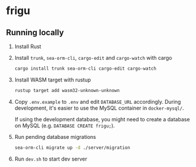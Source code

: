# frigu

## Running locally

1. Install Rust
2. Install `trunk`, `sea-orm-cli`, `cargo-edit` and `cargo-watch` with cargo
   ```bash
   cargo install trunk sea-orm-cli cargo-edit cargo-watch
   ```
3. Install WASM target with rustup
   ```bash
   rustup target add wasm32-unknown-unknown
   ```
4. Copy `.env.example` to `.env` and edit `DATABASE_URL` accordingly.
   During development, it's easier to use the MySQL container in `docker-mysql/`.

   If using the development database, you might need to create a database on MySQL (e.g. `DATABASE CREATE frigu;`).

5. Run pending database migrations
   ```bash
   sea-orm-cli migrate up -d ./server/migration
   ```
6. Run `dev.sh` to start dev server
